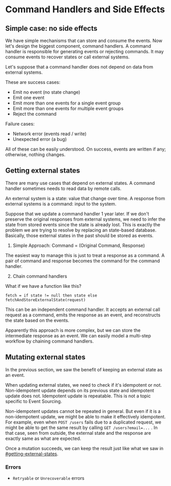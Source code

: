 # Command Handlers and Side Effects

## Simple case: no side effects

We have simple mechanisms that can store and consume the events. Now let's design the biggest component, command handlers. A command handler is responsible for generating events or rejecting commands. It may consume events to recover states or call external systems.

Let's suppose that a command handler does not depend on data from external systems.

These are success cases:

* Emit no event (no state change)
* Emit one event
* Emit more than one events for a single event group
* Emit more than one events for multiple event groups
* Reject the command

Failure cases:

* Network error (events read / write)
* Unexpected error (a bug)

All of these can be easily understood. On success, events are written if any; otherwise, nothing changes.

## Getting external states

There are many use cases that depend on external states. A command handler sometimes needs to read data by remote calls.

An external system is a state: value that change over time. A response from external systems is a command: input to the system.

Suppose that we update a command handler 1 year later. If we don't preserve the original responses from external systems, we need to infer the state from stored events since the state is already lost. This is exactly the problem we are trying to resolve by replacing an state-based database. Basically, those external states in the past should be stored as events.

1. Simple Approach: Command = (Original Command, Response)

The easiest way to manage this is just to treat a response as a command. A pair of command and response becomes the command for the command handler.

2. Chain command handlers

What if we have a function like this?

`fetch = if state != null then state else fetchAndStoreExternalState(request)`

This can be an independent command handler. It accepts an external call request as a command, emits the response as an event, and reconstructs the state based on the events.

Apparently this approach is more complex, but we can store the intermediate response as an event. We can easily model a multi-step workflow by chaining command handlers.

## Mutating external states

In the previous section, we saw the benefit of keeping an external state as an event.

When updating external states, we need to check if it's idempotent or not. Non-idempotent update depends on its previous state and idempotent update does not. Idempotent update is repeatable. This is not a topic specific to Event Sourcing.

Non-idempotent updates cannot be repeated in general. But even if it is a non-idempotent update, we might be able to make it effectively idempotent. For example, even when `POST /users` fails due to a duplicated request, we might be able to get the same result by calling `GET /users?email=...` . In that case, seen from outside, the external state and the response are exactly same as what are expected.

Once a mutation succeeds, we can keep the result just like what we saw in [#getting-external-states](command-handlers-and-side-effects.md#getting-external-states "mention").

&#x20;

### Errors

* `Retryable` or `Unrecoverable` errors

